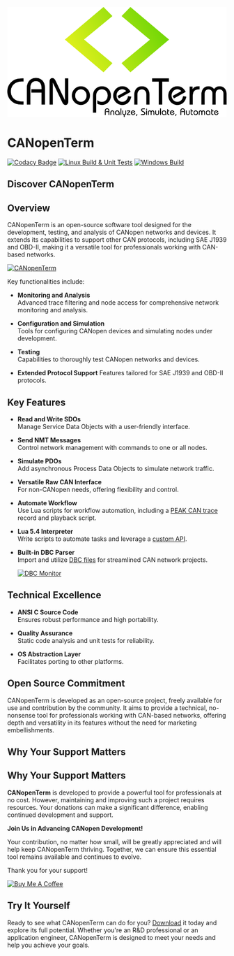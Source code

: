 ![CANopenTerm](https://raw.githubusercontent.com/CANopenTerm/CANopenTerm/main/media/logo.svg)

# CANopenTerm

[![Codacy Badge](https://app.codacy.com/project/badge/Grade/d0b16a90be6d4a59beafcabd727b2a2f)](https://app.codacy.com/gh/CANopenTerm/CANopenTerm/dashboard?utm_source=gh&utm_medium=referral&utm_content=&utm_campaign=Badge_grade)
[![Linux Build & Unit Tests](https://github.com/CANopenTerm/CANopenTerm/actions/workflows/linux.yml/badge.svg)](https://github.com/CANopenTerm/CANopenTerm/actions/workflows/linux.yml)
[![Windows Build](https://github.com/CANopenTerm/CANopenTerm/actions/workflows/windows.yml/badge.svg)](https://github.com/CANopenTerm/CANopenTerm/actions/workflows/windows.yml)

## Discover CANopenTerm

## Overview

CANopenTerm is an open-source software tool designed for the
development, testing, and analysis of CANopen networks and
devices. It extends its capabilities to support other CAN
protocols, including SAE J1939 and OBD-II, making it a
versatile tool for professionals working with CAN-based
networks.

[![CANopenTerm](https://canopenterm.de/media/CANopenTerm.gif)](https://raw.githubusercontent.com/CANopenTerm/CANopenTerm/main/docs/media/CANopenTerm.gif?raw=true "CANopenTerm")

Key functionalities include:

- **Monitoring and Analysis**  
  Advanced trace filtering and node access for comprehensive
  network monitoring and analysis.

- **Configuration and Simulation**  
  Tools for configuring CANopen devices and simulating nodes
  under development.

- **Testing**  
  Capabilities to thoroughly test CANopen networks and devices.

- **Extended Protocol Support** 
  Features tailored for SAE J1939 and OBD-II protocols.

## Key Features

- **Read and Write SDOs**  
  Manage Service Data Objects with a user-friendly interface.

- **Send NMT Messages**  
  Control network management with commands to one or all nodes.

- **Simulate PDOs**  
  Add asynchronous Process Data Objects to simulate network
  traffic.

- **Versatile Raw CAN Interface**  
  For non-CANopen needs, offering flexibility and control.

- **Automate Workflow**  
  Use Lua scripts for workflow automation, including a
  [PEAK CAN trace](https://www.peak-system.com/produktcd/Pdf/English/PEAK_CAN_TRC_File_Format.pdf)
  record and playback script.

- **Lua 5.4 Interpreter**  
  Write scripts to automate tasks and leverage a
  [custom API](https://canopenterm.de/lua-api).

- **Built-in DBC Parser**  
  Import and utilize
  [DBC files](https://www.csselectronics.com/pages/can-dbc-file-database-intro)
  for streamlined CAN network projects.

  [![DBC Monitor](https://canopenterm.de/media/DBC_Monitor.gif)](https://raw.githubusercontent.com/CANopenTerm/CANopenTerm/main/docs/media/DBC_Monitor.gif?raw=true "DBC Monitor")

## Technical Excellence

- **ANSI C Source Code**  
  Ensures robust performance and high portability.

- **Quality Assurance**  
  Static code analysis and unit tests for reliability.

- **OS Abstraction Layer**  
  Facilitates porting to other platforms.

## Open Source Commitment

CANopenTerm is developed as an open-source project, freely
available for use and contribution by the community. It aims
to provide a technical, no-nonsense tool for professionals
working with CAN-based networks, offering depth and versatility
in its features without the need for marketing embellishments.

## Why Your Support Matters

## Why Your Support Matters

**CANopenTerm** is developed to provide a powerful tool for
professionals at no cost.  However, maintaining and improving
such a project requires resources.  Your donations can make a
significant difference, enabling continued development and support.

**Join Us in Advancing CANopen Development!**

Your contribution, no matter how small, will be greatly appreciated
and will help keep CANopenTerm thriving. Together, we can ensure
this essential tool remains available and continues to evolve.

Thank you for your support!

[![Buy Me A Coffee](https://canopenterm.de/media/buy-me-a-coffee.png)](https://www.buymeacoffee.com/mupf.dev)

## Try It Yourself

Ready to see what CANopenTerm can do for you?  [Download](https://github.com/CANopenTerm/CANopenTerm/releases)
it today and explore its full potential. Whether you're an R&D professional
or an application engineer, CANopenTerm is designed to meet your needs and
help you achieve your goals.
